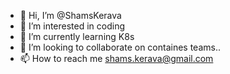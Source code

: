 - 👋 Hi, I’m @ShamsKerava
- 👀 I’m interested in coding
- 🌱 I’m currently learning K8s
- 💞️ I’m looking to collaborate on containes teams..
- 📫 How to reach me shams.kerava@gmail.com

<!---
ShamsKerava/ShamsKerava is a ✨ special ✨ repository because its `README.md` (this file) appears on your GitHub profile.
You can click the Preview link to take a look at your changes.
--->
